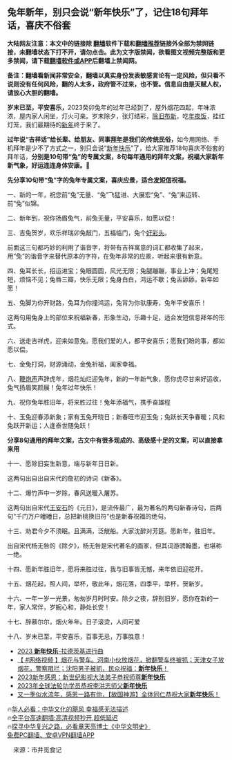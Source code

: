  <!-- 面包屑导航 --> <h2>兔年新年，别只会说“新年快乐”了，记住18句拜年话，喜庆不俗套</h2> <p class="notice"><b>大陆网友注意：本文中的链接除 <a href="https://github.com/bannedbook/fanqiang" >翻墙</a>软件下载和<a href="https://github.com/killgcd/justmysocks/blob/master/README.md">翻墙推荐</a>链接外全部为禁网链接，未翻墙状态下打不开，请勿点击。此为文字版禁闻，欲看图文视频完整版和更多禁闻，请下载<a href="https://github.com/bannedbook/fanqiang">翻墙软件或APP</a>后翻墙上禁闻网。</p><p>备注：翻墙看新闻非常安全，翻墙以真实身份发表敏感言论有一定风险，但只看不说则没有任何风险，翻的人太多，政府管不过来，也不管。信息自由是天赋人权，请放心大胆的翻墙。</b></p>  <div class="entry"> <p><strong>岁末已至，平安喜乐，</strong>2023癸卯兔年的过年已经到了，屋外烟花四起，年味浓浓，屋内家人闲坐，灯火可亲。岁末除夕，张灯结彩，<a href="https://www.bannedbook.org/bnews/tag/%E9%99%A4%E6%97%A7%E5%B8%83%E6%96%B0/" class="st_tag internal_tag" rel="tag" title="标签 除旧布新 下的日志">除旧布新</a>，吃<a href="https://www.bannedbook.org/bnews/tag/%E5%B9%B4%E5%A4%9C%E9%A5%AD/" class="st_tag internal_tag" rel="tag" title="标签 年夜饭 下的日志">年夜饭</a>，挂红灯笼，我们最期待的<a href="https://www.bannedbook.org/bnews/tag/%E6%96%B0%E5%B9%B4/" class="st_tag internal_tag" rel="tag" title="标签 新年 下的日志">新年</a>终于来了。</p> <p><strong>过年说“吉祥话”给长辈、给朋友、同事<a href="https://www.bannedbook.org/bnews/tag/%E6%8B%9C%E5%B9%B4/" class="st_tag internal_tag" rel="tag" title="标签 拜年 下的日志">拜年</a>是我们的传统民俗，</strong>如今用网络、手机拜年是少不了方式之一，别只会说“<a href="https://www.bannedbook.org/bnews/tag/%E6%96%B0%E5%B9%B4%E5%BF%AB%E4%B9%90/" class="st_tag internal_tag" rel="tag" title="标签 新年快乐 下的日志">新年快乐</a>”了，给大家推荐18句喜庆不俗套的拜年话，<strong>分别是10句带“兔”的专属文案，8句每年通用的拜年文案，祝福大家新年新气象，好运连连身体安康。</strong></p> <p><strong>先分享10句带“兔”字的兔年专属文案，喜庆应景，适合<a href="https://www.bannedbook.org/bnews/tag/%E5%8F%91%E7%9F%AD%E4%BF%A1/" class="st_tag internal_tag" rel="tag" title="标签 发短信 下的日志">发短信</a>祝福。</strong></p> <p>一、新的一年，祝您前“兔”无量、“兔”飞猛进、大展宏“兔”、“兔”来运转、前“兔”似锦。</p> <p>二、新年到，祝你扬眉兔气，前兔无量，平安喜乐，如愿以偿！</p> <p>三、吉兔贺岁，欢乐祥瑞卯兔敲门，五福临门，兔个<a href="https://www.bannedbook.org/bnews/tag/%E5%A5%BD%E5%BD%A9%E5%A4%B4/" class="st_tag internal_tag" rel="tag" title="标签 好彩头 下的日志">好彩头</a>。</p> <p>前面这三句都巧妙的利用了谐音字，将带有吉祥寓意的词汇都收集了起来，用“兔”的谐音字来替代原本的字符，在兔年非常的应景，听起来很有新意。</p>  <p>四、兔耳长长，招运进宝；兔眼圆圆，风光无限；兔腿蹦蹦，事业上冲；兔尾短短，烦恼不见；兔唇三瓣，快乐无限；兔身白白，鸿运不歇；兔舌舔舔，新年如愿！</p> <p>五、兔脚为你开财路，兔耳为你撞鸿运，兔背为你驮康寿，兔年平安喜乐！</p> <p>这两句用兔身上的部位来祝福新春，形象生动，乐趣十足，适合发短信息拜年的形式。</p> <p>六、送走吉祥虎，迎来如意兔。愿我们爱的人，都平安喜乐；愿我们盼的事，都如愿以偿。</p> <p>七、金兔打洞，财源涌动，金兔祈福，阖家幸福。</p> <p>八、<a href="https://www.bannedbook.org/bnews/tag/%E9%9E%AD%E7%82%AE%E5%A3%B0/" class="st_tag internal_tag" rel="tag" title="标签 鞭炮声 下的日志">鞭炮声</a>声辞虎年，烟花灿烂迎兔年，新的一年新气象，愿你虎尽甘来好运收，兔气扬眉笑颜展！兔年过年快乐！</p> <p>九、祝你兔年胜旧年，将来胜过往！兔年添福气，携手奋雄程</p>  <p>十、玉兔迎春添新象；家有玉兔开晓日；新春旺市迎玉兔；兔跃长天争春暖；风和兔跃开新运；人逢泰世随兔跃！</p> <p><strong>分享8句通用的拜年文案，古文中有很多现成的、高级感十足的文案，可以直接拿来用</strong></p> <p>十一、愿除旧妄生新意，端与新年日日新。</p> <p>这两句出自出自宋代的詹初的诗词《新春》。</p> <p>十二、爆竹声中一岁除，春风送暖入屠苏。</p> <p>这两句出自宋代<a href="https://www.bannedbook.org/bnews/tag/%e7%8e%8b%e5%ae%89%e7%9f%b3/" class="st_tag internal_tag" rel="tag" title="标签 王安石 下的日志">王安石</a>的《元日》，是流传最广，最为著名的两句新春诗句，后两句“千门万户曈曈日，总把新桃换旧符”也是新春祝福的绝句。</p> <p>十三、劝君今夕不须眠。且满满，泛觥船。大家沈醉对芳筵。愿新年，胜旧年。</p>  <p>出自宋代杨无咎的《除夕》，杨无咎是宋代著名的画家，但其词游骋翰墨，也堪称一绝。</p> <p>十四、愿新年胜旧年，愿将来胜过往，我与旧事皆无憾，来年依旧迎花开。</p> <p>十五、烟花起，照人间，举杯，敬此年，烟花落，四季平，举杯，贺新岁。</p> <p>十六、一年一岁一光景，匆匆岁月时时安。除夕之夜，辞别旧岁，愿你在新的一年，家人常伴，岁婉心和，静处长安！</p> <p>十七、辞慕尔尔，烟火年年。日子滚烫，人间可爱</p> <p>十八、岁末已至，平安喜乐，百事无忌，万事胜意！</p> <!--<div id="taboola-mid-1"></div>--><ul class='op-related-articles' title='相关阅读'> <li><a href='https://www.bannedbook.org/bnews/taiwannews/20230108/1833798.html' target='_blank'>2023 <b>新年快乐</b>-拉德茨基进行曲</a></li> <li><a href='https://www.bannedbook.org/bnews/bannedvideo/20230104/1831967.html' target='_blank'>【 #网络视频 】烟花与警车。河南小伙放烟花，掀翻警车终被抓；天津女子放烟花，警察阻拦；沈阳男子被抓，民众祝福：<b>新年快乐</b>！</a></li> <li><a href='https://www.bannedbook.org/bnews/sohnews/20230101/1830914.html' target='_blank'>2023新年感恩：新世纪影视大法弟子恭祝师尊<b>新年快乐</b></a></li> <li><a href='https://www.bannedbook.org/bnews/comments/20230101/1830776.html' target='_blank'>2023年全球法轮功学员恭祝李洪志师父<b>新年快乐</b></a></li> <li><a href='https://www.bannedbook.org/bnews/sohnews/20230101/1830679.html' target='_blank'>又一季似水流年，感恩一路有你，【故国神游】全体同仁恭祝大家<b>新年快乐</b>！</a></li> </ul> <p class="texttj"> 🔥<a href="https://www.bannedbook.org/bnews/comments/20220220/1694796.html" target="_blank">华人必看：中华文化的飓风 幸福感无法描述</a><br/> 🔥<a href="https://github.com/bannedbook/fanqiang/wiki/V2ray%E6%9C%BA%E5%9C%BA" target="_blank">全平台高速翻墙:高清视频秒开,超低延迟</a><br/> 🔥<a href="https://www.bannedbook.org/bnews/comments/20220808/1768773.html" target="_blank">探寻中华复兴之路，必看章天亮博士《中华文明史》</a><br/> <a href="https://github.com/bannedbook/fanqiang/wiki/%E7%A6%81%E9%97%BB%E7%BD%91%E5%AE%89%E5%8D%93%E7%BF%BB%E5%A2%99%E6%96%B0%E9%97%BBAPP" target="_blank">免费PC翻墙、安卓VPN翻墙APP</a><br/> </p> <p class="src-info">　来源：市井觅食记 </p><a name='sharetosocial'></a> <div style="margin-bottom:5px;padding-bottom:5px;clear:both"> <div id="archive-pix-1" class="banner-ads"> <!-- AuctionX Display platform tag START --> <div id="27602x728x90x621x_ADSLOT1" clicktrack="%%CLICK_URL_ESC%%"></div>  <!-- AuctionX Display platform tag END --> </div> <div id="archive-pix-2" class="banner-ads"> <!-- AuctionX Display platform tag START --> <div id="27556x300x250x621x_ADSLOT1" clicktrack="%%CLICK_URL_ESC%%" style="margin:0 auto;text-align:center"></div>  <!-- AuctionX Display platform tag END --> </div> </div>  <div id="archive-pix-1" class="banner-ads"> <!-- AuctionX Display platform tag START --> <div id="27603x728x90x621x_ADSLOT1" clicktrack="%%CLICK_URL_ESC%%"></div>  <!-- AuctionX Display platform tag END --> </div> </div><!--END ENTRY--> 